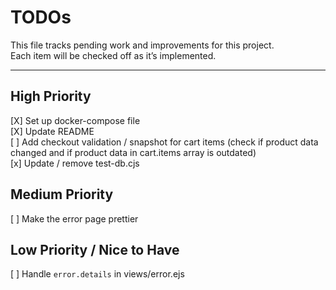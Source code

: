 # TODOs

This file tracks pending work and improvements for this project.  
Each item will be checked off as it’s implemented.

---

## High Priority
[X] Set up docker-compose file  
[X] Update README  
[ ] Add checkout validation / snapshot for cart items (check if product data changed and if product data in cart.items array is outdated)  
[x] Update / remove test-db.cjs  

## Medium Priority
[ ] Make the error page prettier  

## Low Priority / Nice to Have
[ ] Handle `error.details` in views/error.ejs  